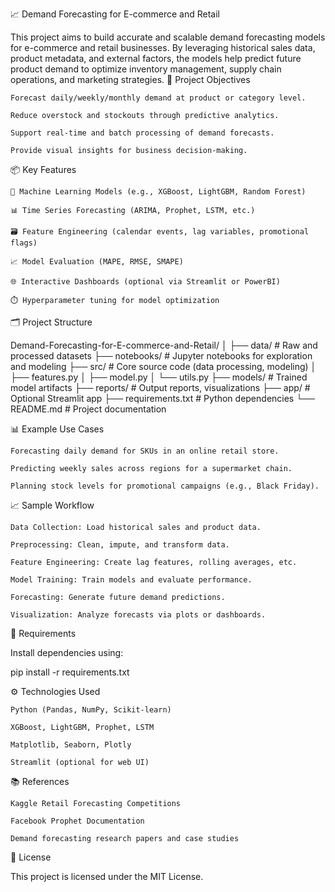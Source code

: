 📈 Demand Forecasting for E-commerce and Retail

This project aims to build accurate and scalable demand forecasting models for e-commerce and retail businesses. By leveraging historical sales data, product metadata, and external factors, the models help predict future product demand to optimize inventory management, supply chain operations, and marketing strategies.
🚀 Project Objectives

    Forecast daily/weekly/monthly demand at product or category level.

    Reduce overstock and stockouts through predictive analytics.

    Support real-time and batch processing of demand forecasts.

    Provide visual insights for business decision-making.

📦 Key Features

    🧠 Machine Learning Models (e.g., XGBoost, LightGBM, Random Forest)

    📊 Time Series Forecasting (ARIMA, Prophet, LSTM, etc.)

    🗃️ Feature Engineering (calendar events, lag variables, promotional flags)

    📈 Model Evaluation (MAPE, RMSE, SMAPE)

    🌐 Interactive Dashboards (optional via Streamlit or PowerBI)

    ⏱️ Hyperparameter tuning for model optimization

🗂️ Project Structure

Demand-Forecasting-for-E-commerce-and-Retail/
│
├── data/                   # Raw and processed datasets
├── notebooks/              # Jupyter notebooks for exploration and modeling
├── src/                    # Core source code (data processing, modeling)
│   ├── features.py
│   ├── model.py
│   └── utils.py
├── models/                 # Trained model artifacts
├── reports/                # Output reports, visualizations
├── app/                    # Optional Streamlit app
├── requirements.txt        # Python dependencies
└── README.md               # Project documentation

📊 Example Use Cases

    Forecasting daily demand for SKUs in an online retail store.

    Predicting weekly sales across regions for a supermarket chain.

    Planning stock levels for promotional campaigns (e.g., Black Friday).

📈 Sample Workflow

    Data Collection: Load historical sales and product data.

    Preprocessing: Clean, impute, and transform data.

    Feature Engineering: Create lag features, rolling averages, etc.

    Model Training: Train models and evaluate performance.

    Forecasting: Generate future demand predictions.

    Visualization: Analyze forecasts via plots or dashboards.

🧪 Requirements

Install dependencies using:

pip install -r requirements.txt

⚙️ Technologies Used

    Python (Pandas, NumPy, Scikit-learn)

    XGBoost, LightGBM, Prophet, LSTM

    Matplotlib, Seaborn, Plotly

    Streamlit (optional for web UI)

📚 References

    Kaggle Retail Forecasting Competitions

    Facebook Prophet Documentation

    Demand forecasting research papers and case studies

📝 License

This project is licensed under the MIT License.
